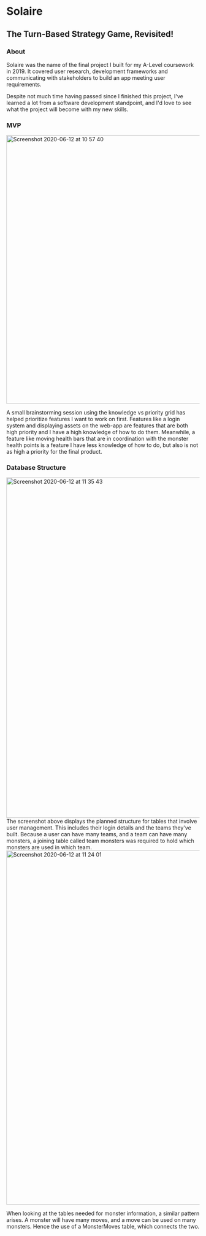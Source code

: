 # Solaire

## The Turn-Based Strategy Game, Revisited! 

### About

Solaire was the name of the final project I built for my A-Level coursework in 2019. It covered user research, development frameworks and communicating with stakeholders to build an app meeting user requirements.

Despite not much time having passed since I finished this project, I've learned a lot from a software development standpoint, and I'd love to see what the project will become with my new skills.

### MVP
<img width="700" alt="Screenshot 2020-06-12 at 10 57 40" src="https://user-images.githubusercontent.com/41115973/84490799-9650af80-ac9b-11ea-9b9b-0cd9b00890a8.png">

A small brainstorming session using the knowledge vs priority grid has helped prioritize features I want to work on first.
Features like a login system and displaying assets on the web-app are features that are both high priority and I have a high knowledge of how to do them.
Meanwhile, a feature like moving health bars that are in coordination with the monster health points is a feature I have less knowledge of how to do, but also is not as high a priority for the final product.

### Database Structure

<img width="887" alt="Screenshot 2020-06-12 at 11 35 43" src="https://user-images.githubusercontent.com/41115973/84494164-e9793100-aca0-11ea-9542-faa1c55987a5.png">
The screenshot above displays the planned structure for tables that involve user management. This includes their login details and the teams they've built. Because a user can have many teams, and a team can have many monsters, a joining table called team monsters was required to hold which monsters are used in which team.

<img width="923" alt="Screenshot 2020-06-12 at 11 24 01" src="https://user-images.githubusercontent.com/41115973/84493942-8daea800-aca0-11ea-9add-1480526d968f.png">

When looking at the tables needed for monster information, a similar pattern arises. A monster will have many moves, and a move can be used on many monsters. Hence the use of a MonsterMoves table, which connects the two. 
